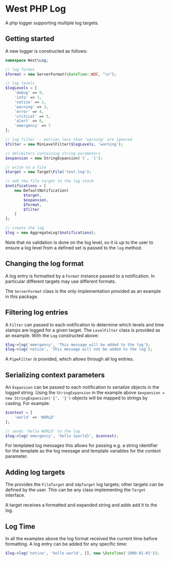 # West PHP Log

A php logger supporting multiple log targets.


## Getting started

A new logger is constructed as follows:
 
```php
namespace West\Log;

// log format
$format = new ServerFormat(\DateTime::W3C, "\n");

// log levels
$logLevels = [
    'debug' => 0,
    'info' => 1,
    'notice' => 2,
    'warning' => 3,
    'error' => 4,
    'critical' => 5,
    'alert' => 6,
    'emergency' => 7
];

// log filter -- entries less than 'warning' are ignored
$filter = new MinLevelFilter($logLevels, 'warning');

// delimiters containing string parameters
$expansion = new StringExpansion('{', '}');

// write to a file
$target = new Target\File('test.log');

// add the file target to the log stack
$notifications = [
    new DefaultNotification(
        $target,
        $expansion,
        $format,
        $filter
    )
];

// create the log
$log = new AggregateLog($notifications);
```

Note that no validation is done on the log level, so it is up to the user to ensure a log level from a defined set is
passed to the `log` method.


## Changing the log format

A log entry is formatted by a `Format` instance passed to a notification. In particular different targets
may use different formats.

The `ServerFormat` class is the only implementation provided as an example in this package.


## Filtering log entries

A `Filter` can passed to each notification to determine which levels and time stamps are logged for a given target. The
`LevelFilter` class is provided as an example. With the `Log` constructed above:
 
```php
$log->log('emergency', 'This message will be added to the log');
$log->log('notice', 'This message will not be added to the log');
```

A `PipeFilter` is provided, which allows through all log entries.


## Serializing context parameters

An `Expansion` can be passed to each notification to serialize objects in the logged string. Using the `StringExpansion`
in the example above `$expansion = new StringExpansion('{', '}')` objects will be mapped to strings by casting. 
For example:

```php
$context = [
    'world' => 'WORLD'
];

// sends 'hello WORLD' to the log
$log->log('emergency', 'hello {world}', $context);
```

For templated log messages this allows for passing e.g. a string identifier for the template as the log message and
template variables for the context parameter.


## Adding log targets

The provides the `FileTarget` and `UdpTarget` log targets; other targets can be defined by the user.  This can
be any class implementing the `Target` interface.

A target receives a formatted and expanded string and adds add it to the log.


## Log Time

In all the examples above the log format received the current time before formatting.  A log entry can be added for any
specific time:

```php
$log->log('notice', 'hello world', [], new \DateTime('2000-01-01'));
```